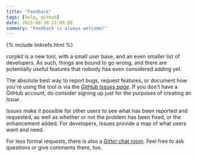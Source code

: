 ```yaml
---
title: "Feedback"
tags: [help, github]
date: 2015-08-30 22:09:08
summary: "Feedback is always welcome!"
---
```

{% include linkrefs.html %}

*corpkit* is a new tool, with a small user base, and an even smaller list of developers. As such, things are bound to go wrong, and there are potentially useful features that nobody has even considered adding yet.

The absolute best way to report bugs, request features, or document how you're using the tool is via the [*GitHub Issues page*](https://github.com/interrogator/corpkit/issues). If you don't have a GitHub account, do consider signing up just for the purposes of creating an *Issue*.

*Issues* make it possible for other users to see what has been reported and requested, as well as whether or not the problem has been fixed, or the enhancement added. For developers, Issues provide a map of what users want and need.

For less formal requests, there is also a [*Gitter* chat room](https://gitter.im/interrogator/corpkit). Feel free to ask questions or give comments there, too.